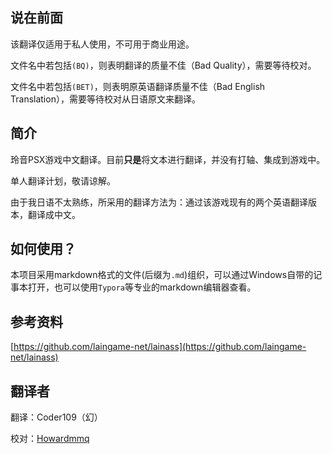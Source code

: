 

## 说在前面

该翻译仅适用于私人使用，不可用于商业用途。



文件名中若包括`(BQ)`，则表明翻译的质量不佳（Bad Quality），需要等待校对。



文件名中若包括`(BET)`，则表明原英语翻译质量不佳（Bad English Translation），需要等待校对从日语原文来翻译。

## 简介

玲音PSX游戏中文翻译。目前**只是**将文本进行翻译，并没有打轴、集成到游戏中。



单人翻译计划，敬请谅解。



由于我日语不太熟练，所采用的翻译方法为：通过该游戏现有的两个英语翻译版本，翻译成中文。

## 如何使用？

本项目采用markdown格式的文件(后缀为`.md`)组织，可以通过Windows自带的记事本打开，也可以使用`Typora`等专业的markdown编辑器查看。

## 参考资料

[https://github.com/laingame-net/lainass](https://github.com/laingame-net/lainass)

## 翻译者

翻译：Coder109（幻）



校对：[Howardmmq](https://github.com/Howardmmq)

